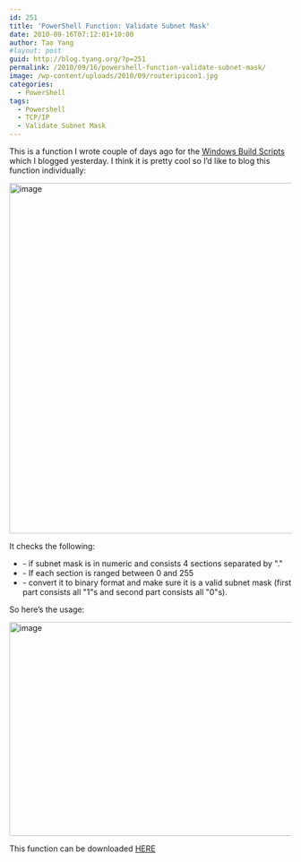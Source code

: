 ```yaml
---
id: 251
title: 'PowerShell Function: Validate Subnet Mask'
date: 2010-09-16T07:12:01+10:00
author: Tao Yang
#layout: post
guid: http://blog.tyang.org/?p=251
permalink: /2010/09/16/powershell-function-validate-subnet-mask/
image: /wp-content/uploads/2010/09/routeripicon1.jpg
categories:
  - PowerShell
tags:
  - Powershell
  - TCP/IP
  - Validate Subnet Mask
---
```

<p>This is a function I wrote couple of days ago for the <a href="http://blog.tyang.org/2010/09/03/powershell-os-build-script-for-windows-server-2008-2008-r2-and-windows-7/">Windows Build Scripts</a> which I blogged yesterday. I think it is pretty cool so I’d like to blog this function individually:</p>  <p><a href="http://blog.tyang.org/wp-content/uploads/2010/09/image12.png"><img style="border-bottom: 0px; border-left: 0px; display: inline; border-top: 0px; border-right: 0px" title="image" border="0" alt="image" src="http://blog.tyang.org/wp-content/uploads/2010/09/image_thumb12.png" width="579" height="626" /></a> </p>  <p>It checks the following:</p>  <ul>   <li>- if subnet mask is in numeric and consists 4 sections separated by "." </li>    <li>- If each section is ranged between 0 and 255 </li>    <li>- convert it to binary format and make sure it is a valid subnet mask (first part consists all "1"s and second part consists all "0"s). </li> </ul>  <p>So here’s the usage:</p>  <p><a href="http://blog.tyang.org/wp-content/uploads/2010/09/image11.png"><img style="border-right-width: 0px; display: inline; border-top-width: 0px; border-bottom-width: 0px; border-left-width: 0px" title="image" border="0" alt="image" src="http://blog.tyang.org/wp-content/uploads/2010/09/image_thumb11.png" width="578" height="382" /></a></p>  <p>This function can be downloaded <a href="http://blog.tyang.org/wp-content/uploads/2010/09/ValidateSubnetMask.zip">HERE</a></p>